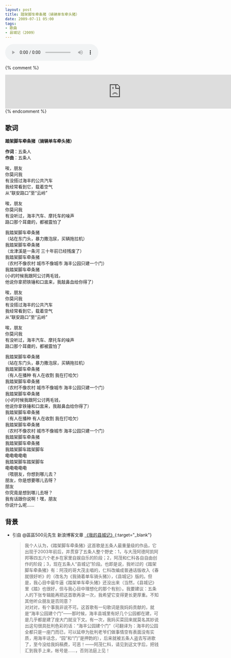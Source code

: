 ```yaml
---
layout: post
title: 踏架脚车牵条猪（骑辆单车牵头猪）
date: 2009-07-11 05:00
tags:
- 歌曲
- 县城记（2009）
---
```


<audio controls  loop style="width:60%;">
<source src="http://isure.stream.qqmusic.qq.com/C400000DPbl61f0K1j.m4a?guid=2939078848&vkey=059DC27EAB68419EFCAC7A2A88BBEE6473B192B36803BF84E6EFE4021580AA126EC33397195DD70B341FAE29BFDAB944BF696A8AAA593E4A&uin=0&fromtag=66">
</audio>

{% comment %}
<iframe frameborder="no" border="0" marginwidth="0" marginheight="0" width="750" height="110" loading="lazy" sandbox="allow-popups allow-scripts allow-same-origin" src="https://www.xiami.com/webapp/embed-player?autoPlay=1&id=1769016977"></iframe>
{% endcomment %}

## 歌词

**踏架脚车牵条猪（骑辆单车牵头猪）**

**作词**：五条人  
**作曲**：五条人  

唉，朋友  
你莫问我  
有没搭过海丰的公共汽车  
我经常看到它，载着空气  
从“联安路口”至“云岭”

唉，朋友  
你莫问我  
有没听过，海丰汽车、摩托车的噪声  
路口那个耳聋的，都被震怕了

我踏架脚车牵条猪  
（站在东门头，暴力撒泡尿，买辆拖拉机）  
我踏架脚车牵条猪  
（龙津溪是一条河 三十年前已经残废了）  
我踏架脚车牵条猪  
（农村不像农村 城市不像城市 海丰公园只建一个门）  
我踏架脚车牵条猪  
(小的时候我跟阿公讨两毛钱，  
他说你拿把铁锤和口盅来，我敲鼻血给你得了）

唉，朋友  
你莫问我  
有没搭过海丰的公共汽车  
我经常看到它，载着空气  
从“联安路口”至“云岭”

唉，朋友  
你莫问我  
有没听过，海丰汽车、摩托车的噪声  
路口那个耳聋的，都被震怕了

我踏架脚车牵条猪  
（站在东门头，暴力撒泡尿，买辆拖拉机）  
我踏架脚车牵条猪  
（有人在播种 有人在收割 我在打哈欠）  
我踏架脚车牵条猪  
（农村不像农村 城市不像城市 海丰公园只建一个门）  
我踏架脚车牵条猪  
(小的时候我跟阿公讨两毛钱，  
他说你拿铁锤和口盅来，我敲鼻血给你得了）  
我踏架脚车牵条猪  
（有人在播种 有人在收割 我在打哈欠）  
我踏架脚车牵条猪  
（农村不像农村 城市不像城市 海丰公园只建一个门）  
我踏架脚车牵条猪  
我踏架脚车牵条猪  
我踏架脚车踏架脚车  
嘞嘞嘞嘞嘞  
我踏架脚车踏架脚车  
嘞嘞嘞嘞嘞  
（喂朋友，你想到哪儿去？  
朋友，你是想要哪儿去呀？  
朋友  
你究竟是想到哪儿去呀？  
我有话跟你说啊！嘿，朋友  
你说什么呢……

## 背景

* 引自 @區區500元先生 新浪博客文章 [《我的县城记》](http://blog.sina.com.cn/s/blog_4b980b3b0100f9r1.html){:target="_blank"}
  
  > 我个人认为，《踏架脚车牵条猪》这首歌是五条人最重量级的作品，它出现于2003年前后，并贯穿了五条人整个野史：1，与大茂阿德阿凯阿邦等四五六个老乡在家里自娱自乐的阶段；2，阿茂和仁科各自自由创作的阶段；3，现在五条人“县城记”阶段。也即是说，我听过的《踏架脚车牵条猪》有：阿茂的哥大茂主唱的，仁科改编成普通话版收入《春就很好听》的（改名为《我骑着单车骑头猪》），《县城记》版的。但是，我心目中最牛逼《踏架单车牵头猪》还没出来（当然，《县城记》里《踏》也很好，但与我心目中理想化的那个有别）。我要建议：五条人的下张专辑能再把这首歌再录一次，我希望它变得更长更厚重。不知其他听众朋友是否同意？  
  > 对对对，有个事我非说不可。这首歌有一句歌词是我妈妈贡献的，就是“海丰公园建个门”——那时候，海丰县城里有好几个公园都在建，可是几乎都是建了座大门就没下文。有一次，我妈买菜回来就莫名其妙说出这句很具批判色彩的话：“海丰公园建个门”（可翻译为：海丰的公园全都只是一座门而已，可以延申为批判老爷们做事情空有表面没有实质，用海丰话念，“园”和“门”是押韵的），后来就被五条人盗去写进歌了，至今没给我妈稿费，可恶！——阿茂仁科，请见到这文字后，把钱汇到我手上来，帐号是……，否则法庭上见！
  